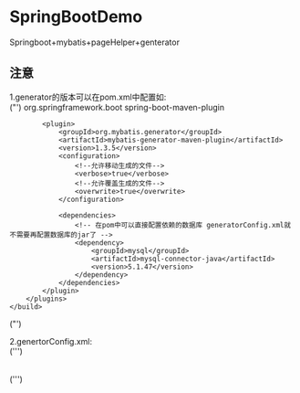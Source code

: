 # SpringBootDemo
Springboot+mybatis+pageHelper+genterator

## 注意
1.generator的版本可以在pom.xml中配置如:</br>
("')
    <build>
        <plugins>
            <plugin>
                <groupId>org.springframework.boot</groupId>
                <artifactId>spring-boot-maven-plugin</artifactId>
            </plugin>

            <plugin>
                <groupId>org.mybatis.generator</groupId>
                <artifactId>mybatis-generator-maven-plugin</artifactId>
                <version>1.3.5</version>
                <configuration>
                    <!--允许移动生成的文件-->
                    <verbose>true</verbose>
                    <!--允许覆盖生成的文件-->
                    <overwrite>true</overwrite>
                </configuration>

                <dependencies>
                    <!-- 在pom中可以直接配置依赖的数据库 generatorConfig.xml就不需要再配置数据库的jar了 -->
                    <dependency>
                        <groupId>mysql</groupId>
                        <artifactId>mysql-connector-java</artifactId>
                        <version>5.1.47</version>
                    </dependency>
                </dependencies>
            </plugin>
        </plugins>
    </build>
("')

2.genertorConfig.xml:</br>
(''')
        <?xml version="1.0" encoding="UTF-8"?>
        <!DOCTYPE generatorConfiguration
            PUBLIC "-//mybatis.org//DTD MyBatis Generator Configuration 1.0//EN"
            "http://mybatis.org/dtd/mybatis-generator-config_1_0.dtd">
        <generatorConfiguration>
            <!-- 数据库驱动:选择你的本地硬盘上面的数据库驱动包-->
            <!--<classPathEntry  location="D:\mysql-connector-java-5.1.47.jar"/>-->
            <context id="DB2Tables"  targetRuntime="MyBatis3">
                <commentGenerator>
                    <property name="suppressDate" value="true"/>
                    <!-- 是否去除自动生成的注释 true：是 ： false:否 -->
                    <property name="suppressAllComments" value="true"/>
                </commentGenerator>
                <!--数据库链接URL，用户名、密码 -->
                <jdbcConnection
                    driverClass="com.mysql.jdbc.Driver"
                    connectionURL="jdbc:mysql://localhost:3306/weadmin?characterEncoding=utf-8"
                    userId="root"
                    password="000000">
                </jdbcConnection>
                <javaTypeResolver>
                    <property name="forceBigDecimals" value="false"/>
                </javaTypeResolver>
                <!-- 生成模型的包名和位置-->
                <javaModelGenerator targetPackage="com.lq.weadmin.model" targetProject="src/main/java">
                    <property name="enableSubPackages" value="true"/>
                    <property name="trimStrings" value="true"/>
                </javaModelGenerator>
                <!-- 生成映射文件的包名和位置-->
                <sqlMapGenerator targetPackage="mapper" targetProject="src/main/resources">
                    <property name="enableSubPackages" value="true"/>
                </sqlMapGenerator>
                <!-- 生成DAO的包名和位置-->
                <javaClientGenerator type="XMLMAPPER" targetPackage="com.lq.weadmin.dao" targetProject="src/main/java">
                    <property name="enableSubPackages" value="true"/>
                </javaClientGenerator>
                <!-- 要生成的表 tableName是数据库中的表名或视图名 domainObjectName是实体类名-->
                <table tableName="t_test" domainObjectName="TTest" enableCountByExample="false" enableUpdateByExample="false"                               enableDeleteByExample="false" enableSelectByExample="false" selectByExampleQueryId="false"></table>
            </context>
        </generatorConfiguration>
(''')
